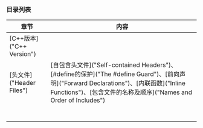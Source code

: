 ### 目录列表

|  章节  | 内容     |
| ---- | ---- |
| [C++版本]("C++ Version") |      |
| [头文件]("Header Files") | [自包含头文件]("Self-contained Headers")、[#define的保护]("The #define Guard")、[前向声明]("Forward Declarations")、[内联函数]("Inline Functions")、[包含文件的名称及顺序]("Names and Order of Includes") |
|      |      |
|      |      |
|      |      |
|      |      |
|      |      |
|      |      |
|      |      |

